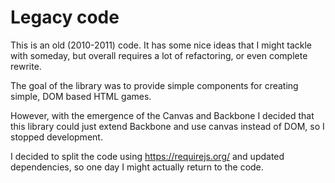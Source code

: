 # Legacy code
This is an old (2010-2011) code. It has some nice ideas that I might tackle with someday, but overall requires a lot of refactoring, or even complete rewrite.

The goal of the library was to provide simple components for creating simple, DOM based HTML games.

However, with the emergence of the Canvas and Backbone I decided that this library could just extend Backbone and use canvas instead of DOM, so I stopped development.

I decided to split the code using https://requirejs.org/ and updated dependencies, so one day I might actually return to the code.
